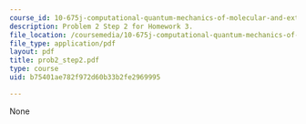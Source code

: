 ```yaml
---
course_id: 10-675j-computational-quantum-mechanics-of-molecular-and-extended-systems-fall-2004
description: Problem 2 Step 2 for Homework 3.
file_location: /coursemedia/10-675j-computational-quantum-mechanics-of-molecular-and-extended-systems-fall-2004/b75401ae782f972d60b33b2fe2969995_prob2_step2.pdf
file_type: application/pdf
layout: pdf
title: prob2_step2.pdf
type: course
uid: b75401ae782f972d60b33b2fe2969995

---
```

None